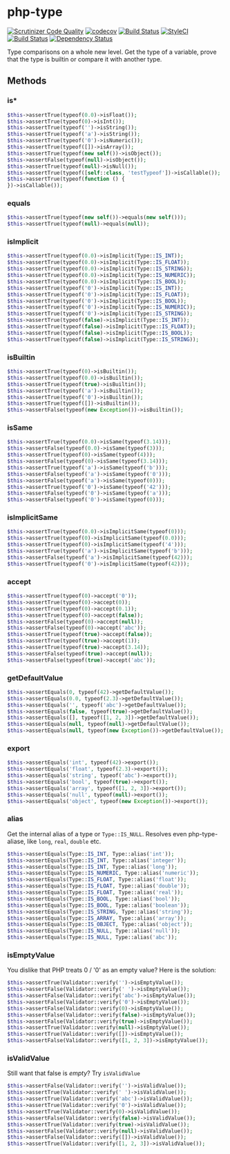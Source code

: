 # php-type

[![Scrutinizer Code Quality](https://scrutinizer-ci.com/g/Dgame/php-type/badges/quality-score.png?b=master)](https://scrutinizer-ci.com/g/Dgame/php-type/?branch=master)
[![codecov](https://codecov.io/gh/Dgame/php-type/branch/master/graph/badge.svg)](https://codecov.io/gh/Dgame/php-type)
[![Build Status](https://scrutinizer-ci.com/g/Dgame/php-type/badges/build.png?b=master)](https://scrutinizer-ci.com/g/Dgame/php-type/build-status/master)
[![StyleCI](https://styleci.io/repos/68286580/shield?branch=master)](https://styleci.io/repos/68286580)
[![Build Status](https://travis-ci.org/Dgame/php-type.svg?branch=master)](https://travis-ci.org/Dgame/php-type)
[![Dependency Status](https://gemnasium.com/badges/github.com/Dgame/php-type.svg)](https://gemnasium.com/github.com/Dgame/php-type)

Type comparisons on a whole new level.
Get the type of a variable, prove that the type is builtin or compare it with another type.

## Methods

### is*
```php
$this->assertTrue(typeof(0.0)->isFloat());
$this->assertTrue(typeof(0)->isInt());
$this->assertTrue(typeof('')->isString());
$this->assertTrue(typeof('a')->isString());
$this->assertTrue(typeof('0')->isNumeric());
$this->assertTrue(typeof([])->isArray());
$this->assertTrue(typeof(new self())->isObject());
$this->assertFalse(typeof(null)->isObject());
$this->assertTrue(typeof(null)->isNull());
$this->assertTrue(typeof([self::class, 'testTypeof'])->isCallable());
$this->assertTrue(typeof(function () {
})->isCallable());
```

### equals
```php
$this->assertTrue(typeof(new self())->equals(new self()));
$this->assertTrue(typeof(null)->equals(null));
```

### isImplicit
```php
$this->assertTrue(typeof(0.0)->isImplicit(Type::IS_INT));
$this->assertTrue(typeof(0.0)->isImplicit(Type::IS_FLOAT));
$this->assertTrue(typeof(0.0)->isImplicit(Type::IS_STRING));
$this->assertTrue(typeof(0.0)->isImplicit(Type::IS_NUMERIC));
$this->assertTrue(typeof(0.0)->isImplicit(Type::IS_BOOL));
$this->assertTrue(typeof('0')->isImplicit(Type::IS_INT));
$this->assertTrue(typeof('0')->isImplicit(Type::IS_FLOAT));
$this->assertTrue(typeof('0')->isImplicit(Type::IS_BOOL));
$this->assertTrue(typeof('0')->isImplicit(Type::IS_NUMERIC));
$this->assertTrue(typeof('0')->isImplicit(Type::IS_STRING));
$this->assertTrue(typeof(false)->isImplicit(Type::IS_INT));
$this->assertTrue(typeof(false)->isImplicit(Type::IS_FLOAT));
$this->assertTrue(typeof(false)->isImplicit(Type::IS_BOOL));
$this->assertTrue(typeof(false)->isImplicit(Type::IS_STRING));
```

### isBuiltin
```php
$this->assertTrue(typeof(0)->isBuiltin());
$this->assertTrue(typeof(0.0)->isBuiltin());
$this->assertTrue(typeof(true)->isBuiltin());
$this->assertTrue(typeof('a')->isBuiltin());
$this->assertTrue(typeof('0')->isBuiltin());
$this->assertTrue(typeof([])->isBuiltin());
$this->assertFalse(typeof(new Exception())->isBuiltin());
```

### isSame
```php
$this->assertTrue(typeof(0.0)->isSame(typeof(3.14)));
$this->assertFalse(typeof(0.0)->isSame(typeof(3)));
$this->assertTrue(typeof(0)->isSame(typeof(4)));
$this->assertFalse(typeof(0)->isSame(typeof(3.14)));
$this->assertTrue(typeof('a')->isSame(typeof('b')));
$this->assertFalse(typeof('a')->isSame(typeof('0')));
$this->assertFalse(typeof('a')->isSame(typeof(0)));
$this->assertTrue(typeof('0')->isSame(typeof('42')));
$this->assertFalse(typeof('0')->isSame(typeof('a')));
$this->assertFalse(typeof('0')->isSame(typeof(0)));
```

### isImplicitSame
```php
$this->assertTrue(typeof(0.0)->isImplicitSame(typeof(0)));
$this->assertTrue(typeof(0)->isImplicitSame(typeof(0.0)));
$this->assertTrue(typeof(0)->isImplicitSame(typeof('4')));
$this->assertTrue(typeof('a')->isImplicitSame(typeof('b')));
$this->assertFalse(typeof('a')->isImplicitSame(typeof(42)));
$this->assertTrue(typeof('0')->isImplicitSame(typeof(42)));
```

### accept
```php
$this->assertTrue(typeof(0)->accept('0'));
$this->assertTrue(typeof(0)->accept(0));
$this->assertTrue(typeof(0)->accept(0.1));
$this->assertTrue(typeof(0)->accept(false));
$this->assertFalse(typeof(0)->accept(null));
$this->assertFalse(typeof(0)->accept('abc'));
$this->assertTrue(typeof(true)->accept(false));
$this->assertTrue(typeof(true)->accept(1));
$this->assertTrue(typeof(true)->accept(3.14));
$this->assertFalse(typeof(true)->accept(null));
$this->assertFalse(typeof(true)->accept('abc'));
```

### getDefaultValue
```php
$this->assertEquals(0, typeof(42)->getDefaultValue());
$this->assertEquals(0.0, typeof(2.3)->getDefaultValue());
$this->assertEquals('', typeof('abc')->getDefaultValue());
$this->assertEquals(false, typeof(true)->getDefaultValue());
$this->assertEquals([], typeof([1, 2, 3])->getDefaultValue());
$this->assertEquals(null, typeof(null)->getDefaultValue());
$this->assertEquals(null, typeof(new Exception())->getDefaultValue());
```

### export
```php
$this->assertEquals('int', typeof(42)->export());
$this->assertEquals('float', typeof(2.3)->export());
$this->assertEquals('string', typeof('abc')->export());
$this->assertEquals('bool', typeof(true)->export());
$this->assertEquals('array', typeof([1, 2, 3])->export());
$this->assertEquals('null', typeof(null)->export());
$this->assertEquals('object', typeof(new Exception())->export());
```

### alias
Get the internal alias of a type or `Type::IS_NULL`. Resolves even php-type-aliase, like `long`, `real`, `double` etc.
```php
$this->assertEquals(Type::IS_INT, Type::alias('int'));
$this->assertEquals(Type::IS_INT, Type::alias('integer'));
$this->assertEquals(Type::IS_INT, Type::alias('long'));
$this->assertEquals(Type::IS_NUMERIC, Type::alias('numeric'));
$this->assertEquals(Type::IS_FLOAT, Type::alias('float'));
$this->assertEquals(Type::IS_FLOAT, Type::alias('double'));
$this->assertEquals(Type::IS_FLOAT, Type::alias('real'));
$this->assertEquals(Type::IS_BOOL, Type::alias('bool'));
$this->assertEquals(Type::IS_BOOL, Type::alias('boolean'));
$this->assertEquals(Type::IS_STRING, Type::alias('string'));
$this->assertEquals(Type::IS_ARRAY, Type::alias('array'));
$this->assertEquals(Type::IS_OBJECT, Type::alias('object'));
$this->assertEquals(Type::IS_NULL, Type::alias('null'));
$this->assertEquals(Type::IS_NULL, Type::alias('abc'));
```

### isEmptyValue
You dislike that PHP treats 0 / '0' as an empty value? Here is the solution:

```php
$this->assertTrue(Validator::verify('')->isEmptyValue());
$this->assertFalse(Validator::verify(' ')->isEmptyValue());
$this->assertFalse(Validator::verify('abc')->isEmptyValue());
$this->assertFalse(Validator::verify('0')->isEmptyValue());
$this->assertFalse(Validator::verify(0)->isEmptyValue());
$this->assertFalse(Validator::verify(false)->isEmptyValue());
$this->assertFalse(Validator::verify(true)->isEmptyValue());
$this->assertTrue(Validator::verify(null)->isEmptyValue());
$this->assertTrue(Validator::verify([])->isEmptyValue());
$this->assertFalse(Validator::verify([1, 2, 3])->isEmptyValue());
```

### isValidValue
Still want that false is _empty_? Try `isValidValue`

```php
$this->assertFalse(Validator::verify('')->isValidValue());
$this->assertTrue(Validator::verify(' ')->isValidValue());
$this->assertTrue(Validator::verify('abc')->isValidValue());
$this->assertTrue(Validator::verify('0')->isValidValue());
$this->assertTrue(Validator::verify(0)->isValidValue());
$this->assertFalse(Validator::verify(false)->isValidValue());
$this->assertTrue(Validator::verify(true)->isValidValue());
$this->assertFalse(Validator::verify(null)->isValidValue());
$this->assertFalse(Validator::verify([])->isValidValue());
$this->assertTrue(Validator::verify([1, 2, 3])->isValidValue());
```

